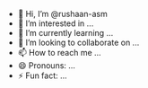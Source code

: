 - 👋 Hi, I’m @rushaan-asm
- 👀 I’m interested in ...
- 🌱 I’m currently learning ...
- 💞️ I’m looking to collaborate on ...
- 📫 How to reach me ...
- 😄 Pronouns: ...
- ⚡ Fun fact: ...

<!---
rushaan-asm/rushaan-asm is a ✨ special ✨ repository because its `README.md` (this file) appears on your GitHub profile.
You can click the Preview link to take a look at your changes.
--->

